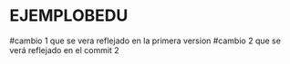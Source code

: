 # EJEMPLOBEDU
#cambio 1 que se vera reflejado en la primera version
#cambio 2 que se verá reflejado en el commit 2